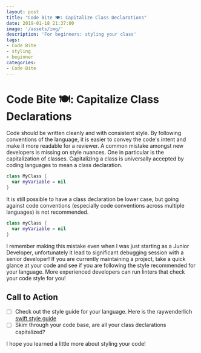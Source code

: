 ```yaml
---
layout: post
title: "Code Bite 🍽: Capitalize Class Declarations"
date: 2019-01-18 21:37:00
image: '/assets/img/'
description: 'For beginners: styling your class'
tags:
- Code Bite
- styling
- beginner
categories:
- Code Bite
---
```


# Code Bite 🍽: Capitalize Class Declarations

Code should be written cleanly and with consistent style.  By following conventions of the language, it is easier to convey the code's intent and make it more readable for a reviewer.  A common mistake amongst new developers is missing on style nuances.  One in particular is the capitalization of classes. Capitalizing a class is universally accepted by coding languages to mean a class declaration.

```swift
class MyClass {
  var myVariable = nil
}
```

It is still possible to have a class declaration be lower case, but going against code conventions (especially code conventions across multiple languages) is not recommended.

```swift
class myClass {
  var myVariable = nil
}
```

I remember making this mistake even when I was just starting as a Junior Developer, unfortunately it lead to significant debugging session with a senior developer!  If you are currently maintaining a project, take a quick glance at your code and see if you are following the style recommended for your language.  More experienced developers can run linters that check your code style for you!  

## Call to Action

- [ ] Check out the style guide for your language.  Here is the raywenderlich [swift style guide](https://github.com/raywenderlich/swift-style-guide)
- [ ] Skim through your code base, are all your class declarations capitalized?

I hope you learned a little more about styling your code!
